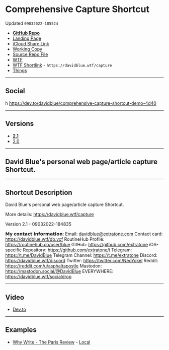 # Comprehensive Capture Shortcut
Updated `09032022-185524`

- [**GitHub Repo**](https://github.com/extratone/capture)
- [Landing Page](https://extratone.github.io/capture)
- [iCloud Share Link](https://www.icloud.com/shortcuts/a04a39e8b4d4415c8c32a3b07ca0e2aa)
- [Working Copy](working-copy://open?repo=i&path=shortcuts&mode=content)
- [Source Repo File](https://github.com/extratone/i/blob/main/shortcuts/.shortcut)
- [WTF](https://davidblue.wtf/drafts/5C7E7597-F83B-4746-A96F-4E23A296C589.html)
- [WTF Shortlink](https://davidblue.wtf/capture) - `https://davidblue.wtf/capture`
- [Things](things:///show?id=2PVKEZGYgkxw6SvfVvRYWP)

---

## Social

h https://dev.to/davidblue/comprehensive-capture-shortcut-demo-4d40

---

## Versions

- [**2.1**](https://www.icloud.com/shortcuts/a04a39e8b4d4415c8c32a3b07ca0e2aa)
- [2.0](https://www.icloud.com/shortcuts/e1601c05fb984e26918c279ab31064be)

---

## David Blue's personal web page/article capture Shortcut.

---

## Shortcut Description

David Blue's personal web page/article capture Shortcut.

More details: https://davidblue.wtf/capture

Version 2.1 - 09032022-184835

𝗠𝘆 𝗰𝗼𝗻𝘁𝗮𝗰𝘁 𝗶𝗻𝗳𝗼𝗿𝗺𝗮𝘁𝗶𝗼𝗻:
Email: davidblue@extratone.com
Contact card: https://davidblue.wtf/db.vcf
RoutineHub Profile: https://routinehub.co/user/blue
GitHub: https://github.com/extratone
iOS-specific Repository: https://github.com/extratone/i
Telegram: https://t.me/DavidBlue
Telegram Channel: https://t.me/extratone
Discord: https://davidblue.wtf/discord
Twitter: https://twitter.com/NeoYokel
Reddit: https://reddit.com/u/asphaltapostle
Mastodon: https://mastodon.social/@DavidBlue
EVERYWHERE: https://davidblue.wtf/socialdrop

---

## Video

- [Dev.to](https://dev.to/davidblue/comprehensive-capture-shortcut-demo-4d40)

---

## Examples

- [Why Write  - The Paris Review](https://davidblue.wtf/drafts/23205FD3-738E-4065-9A4D-A002C1FC4E31.html) - [Local](drafts://open?uuid=23205FD3-738E-4065-9A4D-A002C1FC4E31)